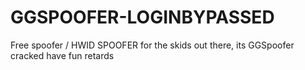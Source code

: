 # GGSPOOFER-LOGINBYPASSED
Free spoofer / HWID SPOOFER for the skids out there, its GGSpoofer cracked have fun retards
